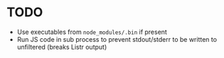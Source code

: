 # TODO

- Use executables from `node_modules/.bin` if present
- Run JS code in sub process to prevent stdout/stderr to be written to unfiltered (breaks Listr output)
